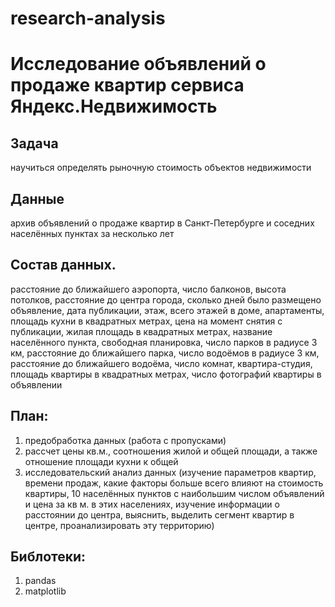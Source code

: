 # research-analysis
# Исследование объявлений о продаже квартир сервиса Яндекс.Недвижимость

## Задача
научиться определять рыночную стоимость объектов недвижимости

## Данные
архив объявлений о продаже квартир в Санкт-Петербурге и соседних населённых пунктах за несколько лет

## Состав данных.
расстояние до ближайшего аэропорта, число балконов, высота потолков, расстояние до центра города, сколько дней было размещено объявление, дата публикации, этаж, всего этажей в доме, апартаменты, площадь кухни в квадратных метрах, цена на момент снятия с публикации, жилая площадь в квадратных метрах, название населённого пункта, свободная планировка, число парков в радиусе 3 км, расстояние до ближайшего парка, число водоёмов в радиусе 3 км, расстояние до ближайшего водоёма, число комнат, квартира-студия, площадь квартиры в квадратных метрах, число фотографий квартиры в объявлении

## План:
 1. предобработка данных (работа с пропусками) 
 2. рассчет цены кв.м., соотношения жилой и общей площади, а также отношение площади кухни к общей
 3. исследовательский анализ данных (изучение параметров квартир, времени продаж, какие факторы больше всего влияют на стоимость квартиры, 10 населённых пунктов с наибольшим числом объявлений и цена за  кв м. в этих населениях, изучение информации о расстоянии до центра, выяснить, выделить сегмент квартир в центре, проанализировать эту территорию)

## Библотеки:
 1. pandas
 2. matplotlib
